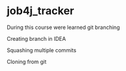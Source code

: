 # job4j_tracker

During this course were learned git branching

Creating branch in IDEA

Squashing multiple commits 

Cloning from git